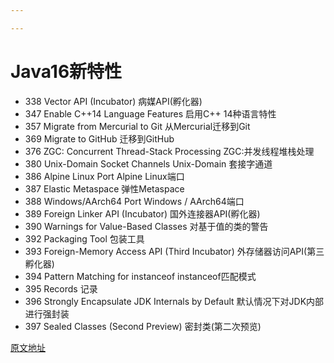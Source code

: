 ```yaml
---

---
```

# Java16新特性

* 338    Vector API (Incubator)    病媒API(孵化器)
* 347    Enable C++14 Language Features    启用C++ 14种语言特性
* 357    Migrate from Mercurial to Git    从Mercurial迁移到Git
* 369    Migrate to GitHub    迁移到GitHub
* 376    ZGC: Concurrent Thread-Stack Processing    ZGC:并发线程堆栈处理
* 380    Unix-Domain Socket Channels    Unix-Domain 套接字通道
* 386    Alpine Linux Port    Alpine Linux端口
* 387    Elastic Metaspace    弹性Metaspace
* 388    Windows/AArch64 Port    Windows / AArch64端口
* 389    Foreign Linker API (Incubator)    国外连接器API(孵化器)
* 390    Warnings for Value-Based Classes    对基于值的类的警告
* 392    Packaging Tool    包装工具
* 393    Foreign-Memory Access API (Third Incubator)    外存储器访问API(第三孵化器)
* 394    Pattern Matching for instanceof    instanceof匹配模式
* 395    Records    记录
* 396    Strongly Encapsulate JDK Internals by Default    默认情况下对JDK内部进行强封装
* 397    Sealed Classes (Second Preview)    密封类(第二次预览)

[原文地址](https://openjdk.org/projects/jdk/16/)